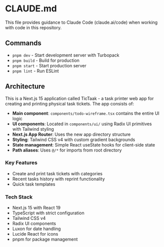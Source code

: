 # CLAUDE.md

This file provides guidance to Claude Code (claude.ai/code) when working with code in this repository.

## Commands

- `pnpm dev` - Start development server with Turbopack
- `pnpm build` - Build for production
- `pnpm start` - Start production server
- `pnpm lint` - Run ESLint

## Architecture

This is a Next.js 15 application called TicTaak - a task printer web app for creating and printing physical task tickets. The app consists of:

- **Main component**: `components/todo-wireframe.tsx` contains the entire UI logic
- **UI components**: Located in `components/ui/` using Radix UI primitives with Tailwind styling
- **Next.js App Router**: Uses the new app directory structure
- **Styling**: Tailwind CSS v4 with custom gradient backgrounds
- **State management**: Simple React useState hooks for client-side state
- **Path aliases**: Uses `@/*` for imports from root directory

### Key Features
- Create and print task tickets with categories
- Recent tasks history with reprint functionality
- Quick task templates

### Tech Stack
- Next.js 15 with React 19
- TypeScript with strict configuration
- Tailwind CSS v4
- Radix UI components
- Luxon for date handling
- Lucide React for icons
- pnpm for package management
